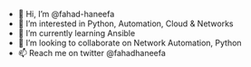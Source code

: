 - 👋 Hi, I’m @fahad-haneefa
- 👀 I’m interested in Python, Automation, Cloud & Networks
- 🌱 I’m currently learning Ansible
- 💞️ I’m looking to collaborate on Network Automation, Python
- 📫 Reach me on twitter @fahadhaneefa

<!---
fahad-haneefa/fahad-haneefa is a ✨ special ✨ repository because its `README.md` (this file) appears on your GitHub profile.
You can click the Preview link to take a look at your changes.
--->
